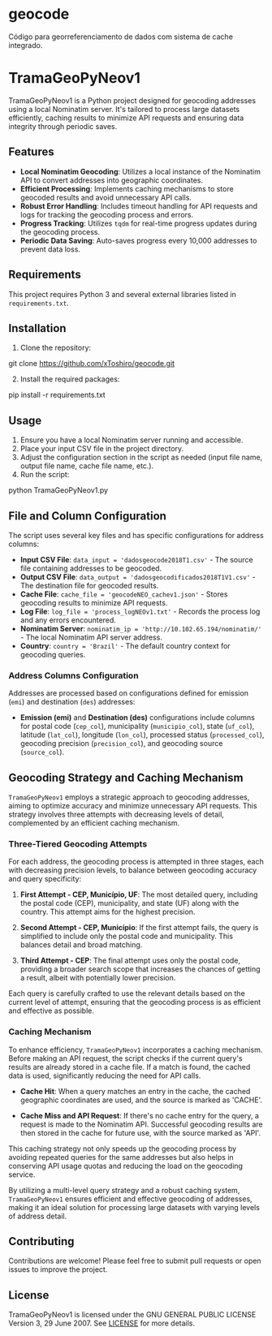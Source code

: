 # geocode
Código para georreferenciamento de dados com sistema de cache integrado.

# TramaGeoPyNeov1

TramaGeoPyNeov1 is a Python project designed for geocoding addresses using a local Nominatim server. It's tailored to process large datasets efficiently, caching results to minimize API requests and ensuring data integrity through periodic saves.

## Features

- **Local Nominatim Geocoding**: Utilizes a local instance of the Nominatim API to convert addresses into geographic coordinates.
- **Efficient Processing**: Implements caching mechanisms to store geocoded results and avoid unnecessary API calls.
- **Robust Error Handling**: Includes timeout handling for API requests and logs for tracking the geocoding process and errors.
- **Progress Tracking**: Utilizes `tqdm` for real-time progress updates during the geocoding process.
- **Periodic Data Saving**: Auto-saves progress every 10,000 addresses to prevent data loss.

## Requirements

This project requires Python 3 and several external libraries listed in `requirements.txt`.

## Installation

1. Clone the repository:

git clone https://github.com/xToshiro/geocode.git

2. Install the required packages:

pip install -r requirements.txt


## Usage

1. Ensure you have a local Nominatim server running and accessible.
2. Place your input CSV file in the project directory.
3. Adjust the configuration section in the script as needed (input file name, output file name, cache file name, etc.).
4. Run the script:

python TramaGeoPyNeov1.py

## File and Column Configuration

The script uses several key files and has specific configurations for address columns:

- **Input CSV File**: `data_input = 'dadosgeocode2018T1.csv'` - The source file containing addresses to be geocoded.
- **Output CSV File**: `data_output = 'dadosgeocodificados2018T1V1.csv'` - The destination file for geocoded results.
- **Cache File**: `cache_file = 'geocodeNEO_cachev1.json'` - Stores geocoding results to minimize API requests.
- **Log File**: `log_file = 'process_logNEOv1.txt'` - Records the process log and any errors encountered.
- **Nominatim Server**: `nominatim_ip = 'http://10.102.65.194/nominatim/'` - The local Nominatim API server address.
- **Country**: `country = 'Brazil'` - The default country context for geocoding queries.

### Address Columns Configuration

Addresses are processed based on configurations defined for emission (`emi`) and destination (`des`) addresses:

- **Emission (emi)** and **Destination (des)** configurations include columns for postal code (`cep_col`), municipality (`municipio_col`), state (`uf_col`), latitude (`lat_col`), longitude (`lon_col`), processed status (`processed_col`), geocoding precision (`precision_col`), and geocoding source (`source_col`).

## Geocoding Strategy and Caching Mechanism

`TramaGeoPyNeov1` employs a strategic approach to geocoding addresses, aiming to optimize accuracy and minimize unnecessary API requests. This strategy involves three attempts with decreasing levels of detail, complemented by an efficient caching mechanism.

### Three-Tiered Geocoding Attempts

For each address, the geocoding process is attempted in three stages, each with decreasing precision levels, to balance between geocoding accuracy and query specificity:

1. **First Attempt - CEP, Município, UF**: The most detailed query, including the postal code (CEP), municipality, and state (UF) along with the country. This attempt aims for the highest precision.

2. **Second Attempt - CEP, Município**: If the first attempt fails, the query is simplified to include only the postal code and municipality. This balances detail and broad matching.

3. **Third Attempt - CEP**: The final attempt uses only the postal code, providing a broader search scope that increases the chances of getting a result, albeit with potentially lower precision.

Each query is carefully crafted to use the relevant details based on the current level of attempt, ensuring that the geocoding process is as efficient and effective as possible.

### Caching Mechanism

To enhance efficiency, `TramaGeoPyNeov1` incorporates a caching mechanism. Before making an API request, the script checks if the current query's results are already stored in a cache file. If a match is found, the cached data is used, significantly reducing the need for API calls.

- **Cache Hit**: When a query matches an entry in the cache, the cached geographic coordinates are used, and the source is marked as 'CACHE'.

- **Cache Miss and API Request**: If there's no cache entry for the query, a request is made to the Nominatim API. Successful geocoding results are then stored in the cache for future use, with the source marked as 'API'.

This caching strategy not only speeds up the geocoding process by avoiding repeated queries for the same addresses but also helps in conserving API usage quotas and reducing the load on the geocoding service.

By utilizing a multi-level query strategy and a robust caching system, `TramaGeoPyNeov1` ensures efficient and effective geocoding of addresses, making it an ideal solution for processing large datasets with varying levels of address detail.

## Contributing

Contributions are welcome! Please feel free to submit pull requests or open issues to improve the project.

## License

TramaGeoPyNeov1 is licensed under the GNU GENERAL PUBLIC LICENSE Version 3, 29 June 2007. See [LICENSE](LICENSE) for more details.
